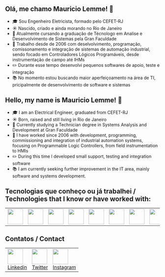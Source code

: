 ## Olá, me chamo Mauricio Lemme! 👋

- :mortar_board: Sou Engenheiro Eletricista, formado pelo CEFET-RJ
- :sunny: Nascido, criado e ainda morando no Rio de Janeiro
- :school_satchel: Atualmente cursando a graduação de Técnologo em Analise e Desenvolvimento de Sistemas pela Gran Faculdade
- :hammer: Trabalho desde de 2006 com deselvolvimento, programação, comissonamento e integração de sistemas de automação industrial, sendo focado em Controladores Lógicos Programáveis, desde instrumentação de campo até IHMs
- :pencil2: Durante esse tempo desenvolvi pequenos softwares de apoio, teste e integração
- :books: No momento estou buscando maior aperfeiçoamento na área de TI, pricipalmente de desenvolvimento de software e sistemas


## Hello, my name is Mauricio Lemme! 👋

- :mortar_board: I am an Electrical Engineer, graduated from CEFET-RJ
- :sunny: Born, raised and still living in Rio de Janeiro
- :school_satchel: Currently studying a Technician degree in Systems Analysis and Development at Gran Faculdade
- :hammer: I have worked since 2006 with development, programming, commissioning and integration of industrial automation systems, focusing on Programmable Logic Controllers, from field instrumentation to HMIs
- :pencil2: During this time I developed small support, testing and integration software
- :books: I am currently seeking further improvement in the IT area, mainly software and systems development.

<h2>Tecnologias que conheço ou já trabalhei / Technologies that I know or have worked with:</h2>
<table>
  <tr>
    <td><img height=50 src="https://cdn.jsdelivr.net/gh/devicons/devicon@latest/icons/fortran/fortran-original.svg" /></td>
    <td><img height=50 src="https://cdn.jsdelivr.net/gh/devicons/devicon@latest/icons/visualbasic/visualbasic-original.svg" /></td>          
    <td><img height=50 src="https://cdn.jsdelivr.net/gh/devicons/devicon@latest/icons/cplusplus/cplusplus-original.svg" /></td>
    <td><img height=50 src="https://cdn.jsdelivr.net/gh/devicons/devicon@latest/icons/python/python-original.svg" /></td>          
    <td><img height=50 src="https://cdn.jsdelivr.net/gh/devicons/devicon@latest/icons/java/java-original.svg" /></td>
    <td><img height=50 src="https://cdn.jsdelivr.net/gh/devicons/devicon@latest/icons/javascript/javascript-original.svg" /></td> 
    <td><img height=50 src="https://cdn.jsdelivr.net/gh/devicons/devicon@latest/icons/html5/html5-original.svg" /></td>
    <td><img height=50 src="https://cdn.jsdelivr.net/gh/devicons/devicon@latest/icons/css3/css3-original-wordmark.svg" /></td>
    <td><img height=50 src="https://cdn.jsdelivr.net/gh/devicons/devicon@latest/icons/bootstrap/bootstrap-original.svg" /></td>
    <td><img height=50 src="https://cdn.jsdelivr.net/gh/devicons/devicon@latest/icons/mysql/mysql-original.svg" /></td>
    <td><img height=50 src="https://cdn.jsdelivr.net/gh/devicons/devicon@latest/icons/nodejs/nodejs-original.svg" /></td>        
          
  </tr>
</table>
          
<h2>Contatos / Contact</h2>
<table>
  <tr>
    <td aling="center">
      <a aling="center" href="https://www.linkedin.com/in/mauricio-andrade-lemme-382098116/"><img height=50 src="https://cdn.jsdelivr.net/gh/devicons/devicon@latest/icons/linkedin/linkedin-original.svg" /><br>Linkedin</a>
    </td>
    <td aling="center">
      <a aling="center" href="https://x.com/MauricioLemme"><img height=50 src="https://cdn.jsdelivr.net/gh/devicons/devicon@latest/icons/twitter/twitter-original.svg" /><br>Twitter</a>
    </td>
    <td aling="center">
      <a aling="center" href="https://www.instagram.com/mauriciolemme/"><img height=50 src="https://upload.wikimedia.org/wikipedia/commons/thumb/a/a5/Instagram_icon.png/768px-Instagram_icon.png" /><br>Instagram</a>
    </td>
  </tr>
</table>
          
<!--

**MLemme/MLemme** is a ✨ _special_ ✨ repository because its `README.md` (this file) appears on your GitHub profile.

Here are some ideas to get you started:

- 🔭 I’m currently working on ...
- 🌱 I’m currently learning ...
- 👯 I’m looking to collaborate on ...
- 🤔 I’m looking for help with ...
- 💬 Ask me about ...
- 📫 How to reach me: ...
- 😄 Pronouns: ...
- ⚡ Fun fact: ...
-->
